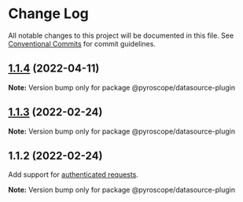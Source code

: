 # Change Log

All notable changes to this project will be documented in this file.
See [Conventional Commits](https://conventionalcommits.org) for commit guidelines.

## [1.1.4](https://github.com/pyroscope-io/pyroscope/compare/@pyroscope/datasource-plugin@1.1.3...@pyroscope/datasource-plugin@1.1.4) (2022-04-11)

**Note:** Version bump only for package @pyroscope/datasource-plugin





## [1.1.3](https://github.com/pyroscope-io/pyroscope/compare/@pyroscope/datasource-plugin@1.1.2...@pyroscope/datasource-plugin@1.1.3) (2022-02-24)

**Note:** Version bump only for package @pyroscope/datasource-plugin





## 1.1.2 (2022-02-24)
Add support for [authenticated requests](https://github.com/pyroscope-io/pyroscope/pull/844).

**Note:** Version bump only for package @pyroscope/datasource-plugin
